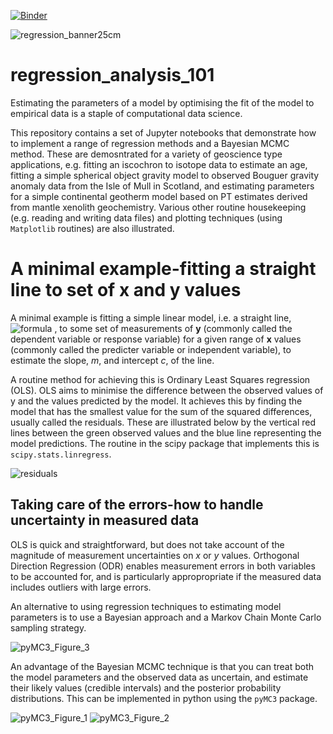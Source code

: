 [![Binder](https://mybinder.org/badge_logo.svg)](https://mybinder.org/v2/gh/skerryvore/linear_regression_101/master)

![regression_banner25cm](https://user-images.githubusercontent.com/5646482/79122519-bd6c2d00-7d8f-11ea-9732-471f6bfe0168.png)

# regression_analysis_101
Estimating the parameters of a model by optimising the fit of the model to empirical data is a staple of computational data science. 

This repository contains a set of Jupyter notebooks that demonstrate how to implement a range of regression methods and a Bayesian MCMC method. These are demosntrated for a variety of geoscience type applications, e.g. fitting an iscochron to isotope data to estimate an age, fitting a simple spherical object gravity model to observed Bouguer gravity anomaly data from the Isle of Mull in Scotland, and estimating parameters for a simple continental geotherm model based on PT estimates derived from mantle xenolith geochemistry. Various other routine housekeeping (e.g. reading and writing data files) and plotting techniques (using `Matplotlib` routines) are also illustrated.

# A minimal example-fitting a straight line to set of x and y values
A minimal example is fitting a simple linear model, i.e. a straight line, ![formula](https://render.githubusercontent.com/render/math?math=y=mx%2Bc)
, to some set of measurements of **y** (commonly called the dependent variable or response variable) for a given range of **x** values (commonly called the predicter variable or independent variable), to estimate the slope, _m_, and intercept _c_, of the line.

A routine method for achieving this is Ordinary Least Squares regression (OLS). OLS aims to minimise the difference between the observed values of y and the values predicted by the model. It achieves this by finding the model that has the smallest value for the sum of the squared differences, usually called the residuals. These are illustrated below by the vertical red lines between the green observed values and the blue line representing the model predictions. The routine in the scipy package that implements this is `scipy.stats.linregress`.

![residuals](https://user-images.githubusercontent.com/5646482/79123220-90207e80-7d91-11ea-8def-6c2486257133.png)


## Taking care of the errors-how to handle uncertainty in measured data
OLS is quick and straightforward, but does not take account of the magnitude of measurement uncertainties on _x_ or _y_ values. Orthogonal Direction Regression (ODR) enables measurement errors in both variables to be accounted for, and is particularly appropropriate if the measured data includes outliers with large errors.

An alternative to using regression techniques to estimating model parameters is to use a Bayesian approach and a Markov Chain Monte Carlo sampling strategy.

![pyMC3_Figure_3](https://user-images.githubusercontent.com/5646482/79071016-2b055400-7cd1-11ea-8228-e54777c30753.png)

An advantage of the Bayesian MCMC technique is that you can treat both the model parameters and the observed data as uncertain, and estimate their likely values (credible intervals) and the posterior probability distributions. This can be implemented in python using the `pyMC3` package.

![pyMC3_Figure_1](https://user-images.githubusercontent.com/5646482/79071026-3193cb80-7cd1-11ea-87eb-4ca1488b3fb0.png)
![pyMC3_Figure_2](https://user-images.githubusercontent.com/5646482/79071020-2e004480-7cd1-11ea-97d1-d5c263812f36.png)







